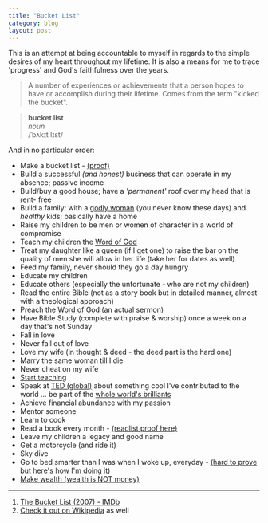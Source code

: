 ```yaml
---
title: "Bucket List"
category: blog
layout: post
---
```


This is an attempt at being accountable to myself in regards to the simple
desires of my heart throughout my lifetime. It is also a means for me to
trace 'progress' and God's faithfulness over the years.

> A number of experiences or achievements that a person hopes to have or
> accomplish during their lifetime. Comes from the term "kicked the bucket".

> **bucket list**  
> _noun_  
> /ˈbʌkɪt lɪst/

And in no particular order:

* Make a bucket list - [(proof)][1]
* Build a successful _(and honest)_ business that can operate in my absence;
  passive income
* Build/buy a good house; have a _'permanent'_ roof over my head that is rent-
  free
* Build a family: with a [godly woman][2] (you never know these days) and
  _healthy_ kids; basically have a home
* Raise my children to be men or women of character in a world of compromise
* Teach my children the [Word of God][4]
* Treat my daughter like a queen (if I get one) to raise the bar on the quality
  of men she will allow in her life (take her for dates as well)
* Feed my family, never should they go a day hungry
* Educate my children
* Educate others (especially the unfortunate - who are not my children)
* Read the entire Bible (not as a story book but in detailed manner, almost with
  a theological approach)
* Preach the [Word of God][4] (an actual sermon)
* Have Bible Study (complete with praise & worship) once a week on a day that's
  not Sunday
* Fall in love
* Never fall out of love
* Love my wife (in thought & deed - the deed part is the hard one)
* Marry the same woman till I die
* Never cheat on my wife
* [Start teaching][11]
* Speak at [TED (global)][7] about something cool I've contributed to the world
  ... be part of the [whole world's brilliants][9]
* Achieve financial abundance with my passion
* Mentor someone
* Learn to cook
* Read a book every month - [(readlist proof here)][12]
* Leave my children a legacy and good name
* Get a motorcycle (and ride it)
* Sky dive
* Go to bed smarter than I was when I woke up, everyday - [(hard to prove but
  here's how I'm doing it)][3]
* [Make wealth (wealth is NOT money)][10]

---

1. [The Bucket List (2007) - IMDb][5]
2. [Check it out on Wikipedia][6] as well

[1]: /blog/2013/08/my-bucket-list/
[2]: http://bible.us/111/pro.31.10-31.niv
[3]: /articles/2013/08/how-to-get-smarter/
[4]: https://www.bible.com/bible/111/gen.1.niv
[5]: http://www.imdb.com/title/tt0825232/
[6]: http://en.wikipedia.org/wiki/The_Bucket_List
[7]: http://www.ted.com/
[9]: /articles/2013/04/the-worlds-brilliants/
[10]: /articles/2013/04/making-wealth/
[11]: /articles/2013/06/start-teaching/
[12]: /about/reading-list
